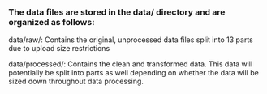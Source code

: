 ### The data files are stored in the data/ directory and are organized as follows:

data/raw/: Contains the original, unprocessed data files split into 13 parts due to upload size restrictions

data/processed/: Contains the clean and transformed data. This data will potentially be split into parts as well depending on whether the data will be sized down throughout data processing. 
